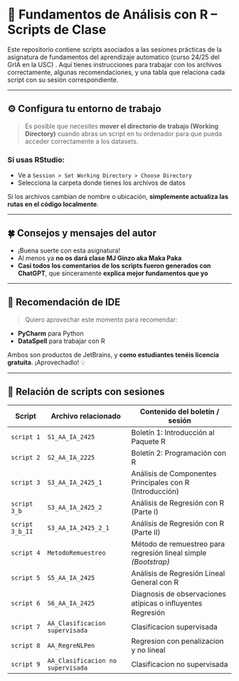 # 📘 Fundamentos de Análisis con R – Scripts de Clase

Este repositorio contiene scripts asociados a las sesiones prácticas de la asignatura de fundamentos del aprendizaje automatico (curso 24/25 del GrIA en la USC) . Aquí tienes instrucciones para trabajar con los archivos correctamente, algunas recomendaciones, y una tabla que relaciona cada script con su sesión correspondiente.

---

## ⚙️ Configura tu entorno de trabajo

> Es posible que necesites **mover el directorio de trabajo (Working Directory)** cuando abras un script en tu ordenador para que pueda acceder correctamente a los datasets.

### Si usas RStudio:
- Ve a `Session > Set Working Directory > Choose Directory`
- Selecciona la carpeta donde tienes los archivos de datos

Si los archivos cambian de nombre o ubicación, **simplemente actualiza las rutas en el código localmente**.

---

## 🍀 Consejos y mensajes del autor

- ¡Buena suerte con esta asignatura!
- Al menos ya **no os dará clase MJ Ginzo aka Maka Paka** 
- **Casi todos los comentarios de los scripts fueron generados con ChatGPT**, que sinceramente **explica mejor fundamentos que yo**

---

## 🚀 Recomendación de IDE

> Quiero aprovechar este momento para recomendar:

- **PyCharm** para Python
- **DataSpell** para trabajar con R

Ambos son productos de JetBrains, y **como estudiantes tenéis licencia gratuita**. ¡Aprovechadlo! 💡

---

## 📂 Relación de scripts con sesiones

| Script         | Archivo relacionado             | Contenido del boletín / sesión                                                                 |
|----------------|----------------------------------|-----------------------------------------------------------------------------------------------|
| `script 1`     | `S1_AA_IA_2425`                  | Boletín 1: Introducción al Paquete R                                                          |
| `script 2`     | `S2_AA_IA_2225`                  | Boletín 2: Programación con R                                                                 |
| `script 3`     | `S3_AA_IA_2425_1`                | Análisis de Componentes Principales con R (Introducción)                                     |
| `script 3_b`   | `S3_AA_IA_2425_2`                | Análisis de Regresión con R (Parte I)                                                         |
| `script 3_b_II`| `S3_AA_IA_2425_2_1`              | Análisis de Regresión con R (Parte II)                                                        |
| `script 4`     | `MetodoRemuestreo`               | Método de remuestreo para regresión lineal simple *(Bootstrap)*                              |
| `script 5`     | `S5_AA_IA_2425`                  | Análisis de Regresión Lineal General con R                                                   |
| `script 6`     | `S6_AA_IA_2425`                  | Diagnosis  de  observaciones  atípicas  o  inﬂuyentes Regresión                               |
| `script 7`     | `AA_Clasificacion supervisada`                  | Clasificacion supervisada                       |
| `script 8`     | `AA_RegreNLPen`                  | Regresion con penalizacion y no lineal                              |
| `script 9`     | `AA_Clasificacion no supervisada`                  | Clasificacion no supervisada                       |




